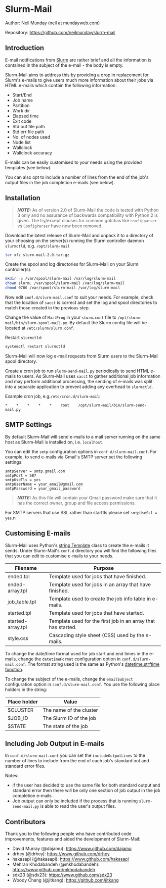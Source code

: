 Slurm-Mail
==========

Author: Neil Munday (neil at mundayweb.com)

Repository: https://github.com/neilmunday/slurm-mail

Introduction
------------

E-mail notifications from [Slurm](https://slurm.schedmd.com/) are rather brief and all the information is contained in the subject of the e-mail - the body is empty.

Slurm-Mail aims to address this by providing a drop in replacement for Slurm's e-mails to give users much more information about their jobs via HTML e-mails which contain the following information:

* Start/End
* Job name
* Partition
* Work dir
* Elapsed time
* Exit code
* Std out file path
* Std err file path
* No. of nodes used
* Node list
* Wallclock
* Wallclock accuracy

E-mails can be easily customised to your needs using the provided templates (see below).

You can also opt to include a number of lines from the end of the job's output files in the job completion e-mails (see below).

Installation
------------

> **_NOTE:_**  As of version 2.0 of Slurm-Mail the code is tested with Python 3 only and no assurance of backwards compatibility with Python 2 is given. The try/except clauses for common gotchas like `configparser` vs `ConfigParser` have now been removed.

Download the latest release of Slurm-Mail and unpack it to a directory of your choosing on the server(s) running the Slurm controller daemon `slurmctld`, e.g. `/opt/slurm-mail`

```bash
tar xfz slurm-mail-2.0.tar.gz
```

Create the spool and log directories for Slurm-Mail on your Slurm controller(s):

```bash
mkdir -p /var/spool/slurm-mail /var/log/slurm-mail
chown slurm. /var/spool/slurm-mail /var/log/slurm-mail
chmod 0700 /var/spool/slurm-mail /var/log/slurm-mail
```
Now edit `conf.d/slurm-mail.conf` to suit your needs. For example, check that the location of `sacct` is correct and set the log and spool directories to match those created in the previous step.

Change the value of `MailProg` in your `slurm.conf` file to `/opt/slurm-mail/bin/slurm-spool-mail.py`. By default the Slurm config file will be located at `/etc/slurm/slurm.conf`.

Restart `slurmctld`:

```bash
systemctl restart slurmctld
```

Slurm-Mail will now log e-mail requests from Slurm users to the Slurm-Mail spool directory.

Create a cron job to run `slurm-send-mail.py` periodically to send HTML e-mails to users. As Slurm-Mail uses `sacct` to gather additional job information and may perform additional processing, the sending of e-mails was split into a separate application to prevent adding any overhead to `slurmctld`.

Example cron job, e.g.`/etc/cron.d/slurm-mail`:

```
*    *    *    *    *    root    /opt/slurm-mail/bin/slurm-send-mail.py
```

SMTP Settings
-------------

By default Slurm-Mail will send e-mails to a mail server running on the same host as Slurm-Mail is installed on, i.e. `localhost`.

You can edit the `smtp` configuration options in `conf.d/slurm-mail.conf`. For example, to send e-mails via Gmail's SMTP server set the following settings:

```
smtpServer = smtp.gmail.com
smtpPort = 587
smtpUseTls = yes
smtpUserName = your_email@gmail.com
smtpPassword = your_gmail_password
```

> **_NOTE:_**  As this file will contain your Gmail password make sure that it has the correct owner, group and file access permissions.

For SMTP servers that use SSL rather than starttls please set `smtpUseSsl = yes`.n

Customising E-mails
-------------------

Slurm-Mail uses Python's [string.Template](https://docs.python.org/3/library/string.html#template-strings) class to create the e-mails it sends. Under Slurm-Mail's `conf.d` directory you will find the following files that you can edit to customise e-mails to your needs.

| Filename          | Purpose                                                       |
| ----------------- | ------------------------------------------------------------- |
| ended.tpl         | Template used for jobs that have finished.                    |
| ended-array.tpl   | Template used for jobs in an array that have finished.        |
| job_table.tpl     | Template used to create the job info table in e-mails.        |
| started.tpl       | Template used for jobs that have started.                     |
| started-array.tpl | Template used for the first job in an array that has started. |
| style.css         | Cascading style sheet (CSS) used by the e-mails.              |

To change the date/time format used for job start and end times in the e-mails, change the `datetimeFormat` configuration option in `conf.d/slurm-mail.conf`. The format string used is the same as Python's [datetime.strftime function](https://docs.python.org/3/library/datetime.html#strftime-strptime-behavior).

To change the subject of the e-mails, change the `emailSubject` configuration option in `conf.d/slurm-mail.conf`. You use the following place holders in the string:

| Place holder | Value                   |
| ------------ | ----------------------- |
| $CLUSTER     | The name of the cluster |
| $JOB_ID      | The Slurm ID of the job |
| $STATE       | The state of the job    |

Including Job Output in E-mails
-------------------------------

In `conf.d/slurm-mail.conf` you can set the `includeOutputLines` to the number of lines to include from the end of each job's standard out and standard error files.

Notes:

* if the user has decided to use the same file for both standard output and standard error then there will be only one section of job output in the job completion e-mails.
* Job output can only be included if the process that is running `slurm-send-mail.py` is able to read the user's output files.

Contributors
------------

Thank you to the following people who have contributed code improvements, features and aided the development of Slurm-Mail:

* David Murray (@dajamu): https://www.github.com/dajamu
* drhey (@drhey): https://www.github.com/drhey
* hakasapl (@hakasapl): https://www.github.com/hakasapl
* Mehran Khodabandeh (@mkhodabandeh): https://www.github.com/mkhodabandeh
* sdx23 (@sdx23): https://www.github.com/sdx23
* Woody Chang (@jitkang): https://github.com/jitkang
